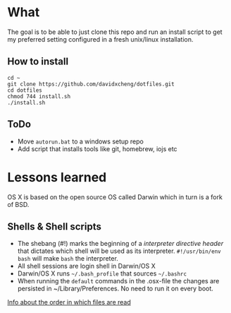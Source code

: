 # What
The goal is to be able to just clone this repo and run an install script
to get my preferred setting configured in a fresh unix/linux installation.

## How to install
    cd ~
    git clone https://github.com/davidxcheng/dotfiles.git
    cd dotfiles
    chmod 744 install.sh
    ./install.sh

## ToDo

- Move `autorun.bat` to a windows setup repo
- Add script that installs tools like git, homebrew, iojs etc

# Lessons learned
OS X is based on the open source OS called Darwin which in turn is a fork of BSD.

## Shells & Shell scripts
- The shebang (#!) marks the beginning of a _interpreter directive header_ that dictates which shell will be used as its interpreter.
`#!/usr/bin/env bash` will make `bash` the interpreter.
- All shell sessions are login shell in Darwin/OS X
- Darwin/OS X runs `~/.bash_profile` that sources `~/.bashrc`
- When running the `default` commands in the .osx-file the changes are persisted in ~/Library/Preferences. No need to run it on every boot.

[Info about the order in which files are read](http://dghubble.com/blog/posts/.bashprofile-.profile-and-.bashrc-conventions/)

